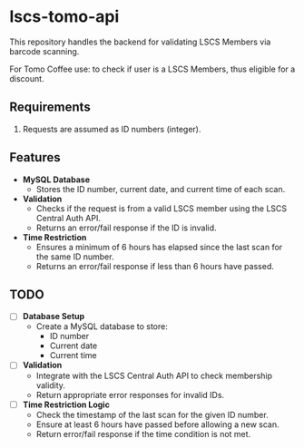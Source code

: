 # lscs-tomo-api

This repository handles the backend for validating LSCS Members via barcode scanning. 

For Tomo Coffee use: to check if user is a LSCS Members, thus eligible for a discount.

## Requirements
1. Requests are assumed as ID numbers (integer).

## Features
- **MySQL Database**
  - Stores the ID number, current date, and current time of each scan.
- **Validation**
  - Checks if the request is from a valid LSCS member using the LSCS Central Auth API.
  - Returns an error/fail response if the ID is invalid.
- **Time Restriction**
  - Ensures a minimum of 6 hours has elapsed since the last scan for the same ID number.
  - Returns an error/fail response if less than 6 hours have passed.

## TODO
- [ ] **Database Setup**
  - Create a MySQL database to store:
    - ID number
    - Current date
    - Current time
- [ ] **Validation**
  - Integrate with the LSCS Central Auth API to check membership validity.
  - Return appropriate error responses for invalid IDs.
- [ ] **Time Restriction Logic**
  - Check the timestamp of the last scan for the given ID number.
  - Ensure at least 6 hours have passed before allowing a new scan.
  - Return error/fail response if the time condition is not met.
